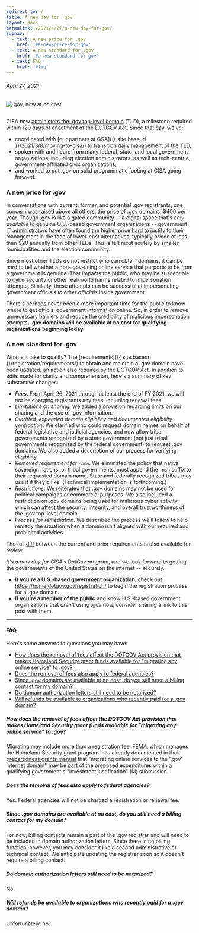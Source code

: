 ```yaml
---
redirect_to: /
title: A new day for .gov
layout: docs
permalink: /2021/4/27/a-new-day-for-gov/
subnav:
  - text: A new price for .gov
    href: '#a-new-price-for-gov'
  - text: A new standard for .gov
    href: '#a-new-standard-for-gov'
  - text: FAQ
    href: '#faq'
---
```

###### April 27, 2021

<img src="/assets/img/gov-no-cost.png" alt=".gov, now at no cost" style="max-width:75%;height:auto;margin:0 15px 15px 0"/>

CISA now [administers the .gov top-level domain](https://www.iana.org/domains/root/db/gov.html) (TLD), a milestone required within 120 days of enactment of the [DOTGOV Act](https://www.congress.gov/bill/116th-congress/house-bill/133/text/enr#:~:text=dotgov). Since that day, we've:

- coordinated with [our partners at GSA]({{ site.baseurl }}/2021/3/8/moving-to-cisa/) to transition daily management of the TLD,
- spoken with and heard from many federal, state, and local government organizations, including election administrators, as well as tech-centric, government-affiliated civic organizations,
- and worked to put .gov on solid programmatic footing at CISA going forward.

### A new price for .gov

In conversations with current, former, and potential .gov registrants, one concern was raised above all others: the price of .gov domains, $400 per year. Though .gov is like a gated community -- a digital space that's *only available* to genuine U.S.-based government organizations -- government IT administrators have often found the higher price hard to justify to their management in the face of lower-cost alternatives, typically priced at less than $20 annually from other TLDs. This is felt most acutely by smaller municipalities and the election community.

Since most other TLDs do not restrict who can obtain domains, it can be hard to tell whether a non-.gov-using online service that purports to be from a government is genuine. That impacts the public, who may be susceptible to cybersecurity or other real-world harms related to impersonation attempts. Similarly, these attempts can be successful at impersonating government officials *to other officials* inside government.

There's perhaps never been a more important time for the public to know where to get official government information online. So, in order to remove unnecessary barriers and reduce the credibility of malicious impersonation attempts, .**gov domains will be available at no cost for qualifying organizations beginning today**.

### A new standard for .gov

What's it take to qualify? The [requirements]({{ site.baseurl }}/registration/requirements/) to obtain and maintain a .gov domain have been updated, an action also required by the DOTGOV Act. In addition to edits made for clarity and comprehension, here's a summary of key substantive changes:

- *Fees*. From April 26, 2021 through at least the end of FY 2021, we will not be charging registrants any fees, including renewal fees.
- *Limitations on sharing*. We added a provision regarding limits on our sharing and the use of .gov information.
- *Clarified, expanded domain eligibility and documented eligibility verification*. We clarified who could request domain names on behalf of federal legislative and judicial agencies, and now allow tribal governments recognized by a state government (not just tribal governments recognized by the federal government) to request .gov domains. We also added a description of our process for verifying eligibility.
- *Removed requirement for `-nsn`*. We eliminated the policy that native sovereign nations, or tribal governments, must append the `-nsn` suffix to their requested domain name. State and federally recognized tribes may use it if they'd like. (Technical implementation is forthcoming.)
- *Restrictions.* We reiterated that .gov domains may not be used for political campaigns or commercial purposes. We also included a restriction on .gov domains being used for malicious cyber activity, which can affect the security, integrity, and overall trustworthiness of the .gov top-level domain.
- *Process for remediation*. We described the process we'll follow to help remedy the situation when a domain isn't aligned with our required and prohibited activities.

The full [diff](https://github.com/cisagov/dotgov-home/commit/b1dfd07cfbcf921ecdffc0770df5c299e14eb620#diff-a58efcd1362468ba1e4223bbe7589f3bc04d07eca0fe0070e5f4bc488ac5c744) between the current and prior requirements is also available for review.

*It's a new day for CISA's DotGov program*, and we look forward to getting the governments of the United States on the internet -- securely.

-   **If you're a U.S.-based government organization**, check out <https://home.dotgov.gov/registration/> to begin the registration process for a .gov domain.
-   **If you're a member of the public** and know U.S.-based government organizations that *aren't* using .gov now, consider sharing a link to this post with them.

---

#### FAQ
Here's some answers to questions you may have:

* [How does the removal of fees affect the DOTGOV Act provision that makes Homeland Security grant funds available for "migrating any online service" to .gov?](#how-does-the-removal-of-fees-affect-the-dotgov-act-provision-that-makes-homeland-security-grant-funds-available-for-migrating-any-online-service-to-gov)
* [Does the removal of fees also apply to federal agencies?](#does-the-removal-of-fees-also-apply-to-federal-agencies)
* [Since .gov domains are available at no cost, do you still need a billing contact for my domain?](#since-gov-domains-are-available-at-no-cost-do-you-still-need-a-billing-contact-for-my-domain)
* [Do domain authorization letters still need to be notarized?](#do-domain-authorization-letters-still-need-to-be-notarized)
* [Will refunds be available to organizations who recently paid for a .gov domain?](#will-refunds-be-available-to-organizations-who-recently-paid-for-a-gov-domain)

##### How does the removal of fees affect the DOTGOV Act provision that makes Homeland Security grant funds available for "migrating any online service" to .gov?

Migrating may include more than a registration fee. FEMA, which manages the Homeland Security grant program, has already documented in their [preparedness grants manual](https://www.fema.gov/sites/default/files/documents/FEMA_2021-Preparedness-Grants-Manual_02-19-2021.pdf#page=50) that "migrating online services to the '.gov' internet domain" may be part of the proposed expenditures within a qualifying government's "investment justification" (IJ) submission.

##### Does the removal of fees also apply to federal agencies?

Yes. Federal agencies will not be charged a registration or renewal fee.

##### Since .gov domains are available at no cost, do you still need a billing contact for my domain?

For now, billing contacts remain a part of the .gov registrar and will need to be included in domain authorization letters. Since there is no billing function, however, you may consider it like a second administrative or technical contact. We anticipate updating the registrar soon so it doesn't require a billing contact.

##### Do domain authorization letters still need to be notarized?

No.

##### Will refunds be available to organizations who recently paid for a .gov domain?

Unfortunately, no.
